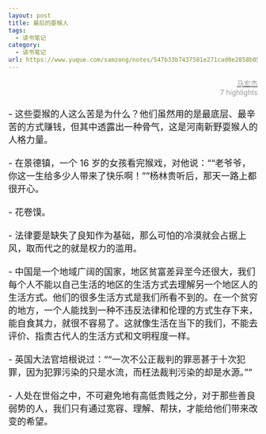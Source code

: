 ```yaml
---
layout: post
title: 最后的耍猴人
tags:
  - 读书笔记
category:
  - 读书笔记
url: https://www.yuque.com/samzong/notes/547b33b7437501e271cad0e2858b0515
---
```


<?xml version="1.0" encoding="UTF-8"?>

<!DOCTYPE html PUBLIC "-//W3C//DTD XHTML 1.0 Transitional//EN" "http://www.w3.org/TR/xhtml1/DTD/xhtml1-transitional.dtd">

<html><head><meta http-equiv="Content-Type" content="text/html; charset=UTF-8"/><meta name="exporter-version" content="Evernote Mac 9.4.3 (461087)"/><meta name="created" content="2016-02-11 18:34:19 +0000"/><meta name="updated" content="2016-02-11 18:34:19 +0000"/><meta name="content-class" content="net.toolinbox.iKindle.evernote"/><title>最后的耍猴人</title></head><body>
<div style="text-align: right;"><span style="color: rgb(153, 153, 153);"><a href="https://www.amazon.cn/gp/product/B00SR215IY/ref=as_li_qf_sp_asin_tl?ie=UTF8&amp;camp=536&amp;creative=3200&amp;creativeASIN=B00SR215IY&amp;linkCode=as2&amp;tag=llll1-23"><span style="color: rgb(153, 153, 153);">马宏杰</span></a></span></div>
<div style="text-align: right;"><span style="color: rgb(153, 153, 153);">7 highlights</span></div>
<div><span style="font-size: 18px;"><br/></span></div>
<div><span style="font-size: 18px;">- 这些耍猴的人这么苦是为什么？他们虽然用的是最底层、最辛苦的方式赚钱，但其中透露出一种骨气，这是河南新野耍猴人的人格力量。</span></div>
<div><span style="font-size: 18px;"><br/></span></div>
<div><span style="font-size: 18px;">- 在景德镇，一个 16 岁的女孩看完猴戏，对他说：&ldquo;&ldquo;老爷爷，你这一生给多少人带来了快乐啊！&rdquo;&rdquo;杨林贵听后，那天一路上都很开心。</span></div>
<div><span style="font-size: 18px;"><br/></span></div>
<div><span style="font-size: 18px;">- 花卷馍。</span></div>
<div><span style="font-size: 18px;"><br/></span></div>
<div><span style="font-size: 18px;">- 法律要是缺失了良知作为基础，那么可怕的冷漠就会占据上风，取而代之的就是权力的滥用。</span></div>
<div><span style="font-size: 18px;"><br/></span></div>
<div><span style="font-size: 18px;">- 中国是一个地域广阔的国家，地区贫富差异至今还很大，我们每个人不能以自己生活的地区的生活方式去理解另一个地区人的生活方式。他们的很多生活方式是我们所看不到的。在一个贫穷的地方，一个人能找到一种不违反法律和伦理的方式生存下来，能自食其力，就很不容易了。这就像生活在当下的我们，不能去评价、指责古代人的生活方式和文明程度一样。</span></div>
<div><span style="font-size: 18px;"><br/></span></div>
<div><span style="font-size: 18px;">- 英国大法官培根说过：&ldquo;&ldquo;一次不公正裁判的罪恶甚于十次犯罪，因为犯罪污染的只是水流，而枉法裁判污染的却是水源。&rdquo;&rdquo;</span></div>
<div><span style="font-size: 18px;"><br/></span></div>
<div><span style="font-size: 18px;">- 人处在世俗之中，不可避免地有高低贵贱之分，对于那些善良弱势的人，我们只有通过宽容、理解、帮扶，才能给他们带来改变的希望。</span></div>
<div><span style="font-size: 18px;"><br/></span></div>
</body></html>
